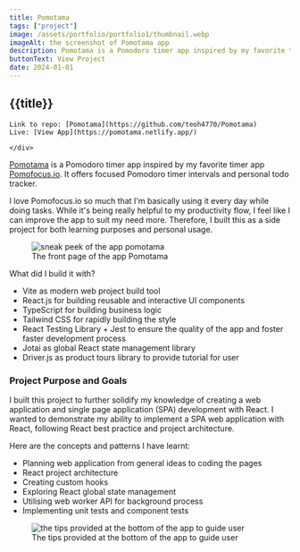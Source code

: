 ```yaml
---
title: Pomotama
tags: ["project"]
image: /assets/portfolio/portfolio1/thumbnail.webp
imageAlt: the screenshot of Pomotama app
description: Pomotama is a Pomodoro timer app inspired by my favorite timer app Pomofocus.io, built with React and TypeScript.
buttonText: View Project
date: 2024-01-01
---
```


<article class="portfolio-page container">

## {{title}}

<div class="wrapper" markdown="1">

  <div class="portfolio-page__links" markdown="1">

    Link to repo: [Pomotama](https://github.com/teoh4770/Pomotama)  
    Live: [View App](https://pomotama.netlify.app/)

    </div> 

  [Pomotama](https://pomotama.netlify.app/) is a Pomodoro timer app inspired by my favorite timer app [Pomofocus.io](https://pomofocus.io/). It offers focused Pomodoro timer intervals and personal todo tracker.
  
  I love Pomofocus.io so much that I'm basically using it every day while doing tasks. While it's being really helpful to my productivity flow, I feel like I can improve the app to suit my need more. Therefore, I built this as a side project for both learning purposes and personal usage.

  <figure>
    <img src="/assets/portfolio/pomotama/hero.webp" alt="sneak peek of the app pomotama">
    <figcaption>The front page of the app Pomotama</figcaption>
  </figure>

  What did I build it with?
  - Vite as modern web project build tool
  - React.js for building reusable and interactive UI components
  - TypeScript for building business logic
  - Tailwind CSS for rapidly building the style
  - React Testing Library + Jest to ensure the quality of the app and foster faster development process
  - Jotai as global React state management library
  - Driver.js as product tours library to provide tutorial for user
</div>

### Project Purpose and Goals
<div class="wrapper" markdown="1">
  I built this project to further solidify my knowledge of creating a web application and single page application (SPA) development with React. I wanted to demonstrate my ability to implement a SPA web application with React, following React best practice and project architecture. 

  Here are the concepts and patterns I have learnt:
  - Planning web application from general ideas to coding the pages
  - React project architecture
  - Creating custom hooks
  - Exploring React global state management
  - Utilising web worker API for background process
  - Implementing unit tests and component tests

  <figure>
    <img src="/assets/portfolio/pomotama/tips.webp" alt="the tips provided at the bottom of the app to guide user">
    <figcaption>The tips provided at the bottom of the app to guide user</figcaption>
  </figure>
</div>

</article>
